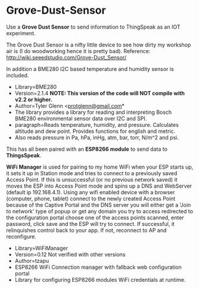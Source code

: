 Grove-Dust-Sensor
=================

Use a **Grove Dust Sensor** to send information to ThingSpeak as an IOT experiment.

The Grove Dust Sensor is a nifty little device to see how dirty my workshop air is (I do woodworking hence it is pretty bad).
Reference:  http://wiki.seeedstudio.com/Grove-Dust_Sensor/

In addition a BME280 I2C based temperature and humidity sensor is included.
* Library=BME280
* Version=2.1.4  **NOTE: This version of the code will NOT compile with v2.2 or higher.**
* Author=Tyler Glenn <protglenn@gmail.com*
* The library provides a library for reading and interpreting Bosch BME280 environmental sensor data over I2C and SPI.
* paragraph=Reads temperature, humidity, and pressure. Calculates altitude and dew point. Provides functions for english and metric. 
* Also reads pressure in Pa, hPa, inHg, atm, bar, torr, N/m^2 and psi.

This has all been paired with an **ESP8266 module** to send data to **ThingsSpeak**.

**WiFi Manager** is used for pairing to my home WiFi when your ESP starts up, it sets it up in Station mode and tries to connect
to a previously saved Access Point. If this is unsuccessful (or no previous network saved) it moves the ESP into Access Point
mode and spins up a DNS and WebServer (default ip 192.168.4.1).
Using any wifi enabled device with a browser (computer, phone, tablet) connect to the newly created Access Point
because of the Captive Portal and the DNS server you will either get a 'Join to network' type of popup or get 
any domain you try to access redirected to the configuration portal choose one of the access points scanned, enter password, 
click save and the ESP will try to connect. If successful, it relinquishes control back to your app. 
If not, reconnect to AP and reconfigure.
* Library=WiFiManager
* Version=0.12	Not verified with other versions
* Author=tzapu
* ESP8266 WiFi Connection manager with fallback web configuration portal
* Library for configuring ESP8266 modules WiFi credentials at runtime.
